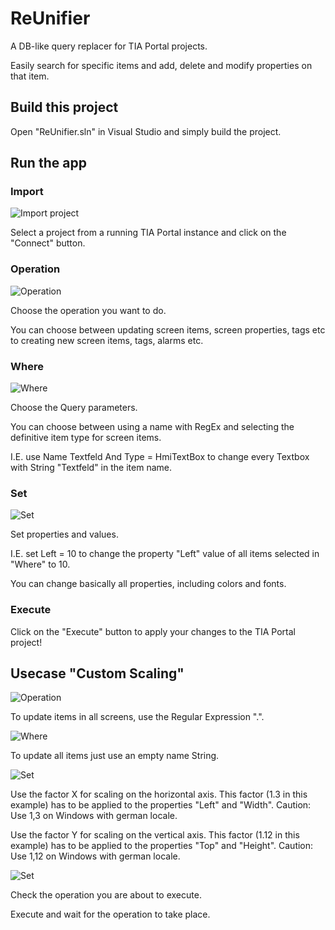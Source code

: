 # ReUnifier

A DB-like query replacer for TIA Portal projects. 

Easily search for specific items and add, delete and modify properties on that item.


## Build this project

Open "ReUnifier.sln" in Visual Studio and simply build the project.


## Run the app

### Import

![Import project](./img/04.png)

Select a project from a running TIA Portal instance and click on the "Connect" button.


### Operation
![Operation](./img/03.png)

Choose the operation you want to do.

You can choose between updating screen items, screen properties, tags etc to creating new screen items, tags, alarms etc.


### Where

![Where](./img/02.png)

Choose the Query parameters.

You can choose between using a name with RegEx and selecting the definitive item type for screen items.

I.E. use Name Textfeld And Type = HmiTextBox to change every Textbox with String "Textfeld" in the item name.


### Set

![Set](./img/01.png)

Set properties and values.

I.E. set Left = 10 to change the property "Left" value of all items selected in "Where" to 10.

You can change basically all properties, including colors and fonts.


### Execute

Click on the "Execute" button to apply your changes to the TIA Portal project!


## Usecase "Custom Scaling"

![Operation](./img/08.png)

To update items in all screens, use the Regular Expression ".".


![Where](./img/07.png)

To update all items just use an empty name String.


![Set](./img/06.png)

Use the factor X for scaling on the horizontal axis. This factor (1.3 in this example) has to be applied to the properties "Left" and "Width".
Caution: Use 1,3 on Windows with german locale.

Use the factor Y for scaling on the vertical axis. This factor (1.12 in this example) has to be applied to the properties "Top" and "Height".
Caution: Use 1,12 on Windows with german locale.


![Set](./img/05.png)

Check the operation you are about to execute.

Execute and wait for the operation to take place.
